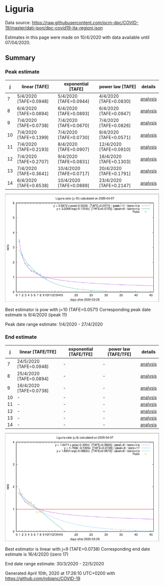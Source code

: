 # Liguria


Data source: https://raw.githubusercontent.com/pcm-dpc/COVID-19/master/dati-json/dpc-covid19-ita-regioni.json

Estimates in this page were made on 10/4/2020 with data available until 07/04/2020.


## Summary 

### Peak estimate 
|j|linear [TAFE]|exponential [TAFE]|power law [TAFE]|details|
|---|----|-----------|---------|-------|
|7|5/4/2020 [TAFE=0.0948]|5/4/2020 [TAFE=0.0944]|4/4/2020 [TAFE=0.0830]|[analysis](COVID-19_liguria_j7_2020-04-07.md)|
|8|6/4/2020 [TAFE=0.0894]|6/4/2020 [TAFE=0.0893]|6/4/2020 [TAFE=0.0947]|[analysis](COVID-19_liguria_j8_2020-04-07.md)|
|9|7/4/2020 [TAFE=0.0738]|7/4/2020 [TAFE=0.0670]|7/4/2020 [TAFE=0.0826]|[analysis](COVID-19_liguria_j9_2020-04-07.md)|
|10|7/4/2020 [TAFE=0.1399]|7/4/2020 [TAFE=0.0730]|9/4/2020 [TAFE=0.0571]|[analysis](COVID-19_liguria_j10_2020-04-07.md)|
|11|7/4/2020 [TAFE=0.2193]|8/4/2020 [TAFE=0.0907]|12/4/2020 [TAFE=0.0910]|[analysis](COVID-19_liguria_j11_2020-04-07.md)|
|12|7/4/2020 [TAFE=0.2707]|9/4/2020 [TAFE=0.0831]|16/4/2020 [TAFE=0.1303]|[analysis](COVID-19_liguria_j12_2020-04-07.md)|
|13|7/4/2020 [TAFE=0.3641]|10/4/2020 [TAFE=0.0717]|20/4/2020 [TAFE=0.1791]|[analysis](COVID-19_liguria_j13_2020-04-07.md)|
|14|6/4/2020 [TAFE=0.6538]|10/4/2020 [TAFE=0.0889]|23/4/2020 [TAFE=0.2147]|[analysis](COVID-19_liguria_j14_2020-04-07.md)|

![best peak estimate](COVID-19_liguria_j10_2020-04-07.png)

Best estimator is pow with j=10 (TAFE=0.0571)
Corresponding peak date estimate is 9/4/2020 (ipeak 11)


Peak date range estimate: 1/4/2020 - 27/4/2020

### End estimate 
|j|linear [TAFE/TFE]|exponential [TAFE/TFE]|power law [TAFE/TFE]|details|
|---|----|-----------|---------|-------|
|7|24/5/2020 [TAFE=0.0948]|-|-|[analysis](COVID-19_liguria_j7_2020-04-07.md)|
|8|25/4/2020 [TAFE=0.0894]|-|-|[analysis](COVID-19_liguria_j8_2020-04-07.md)|
|9|16/4/2020 [TAFE=0.0738]|-|-|[analysis](COVID-19_liguria_j9_2020-04-07.md)|
|10|-|-|-|[analysis](COVID-19_liguria_j10_2020-04-07.md)|
|11|-|-|-|[analysis](COVID-19_liguria_j11_2020-04-07.md)|
|12|-|-|-|[analysis](COVID-19_liguria_j12_2020-04-07.md)|
|13|-|-|-|[analysis](COVID-19_liguria_j13_2020-04-07.md)|
|14|-|-|-|[analysis](COVID-19_liguria_j14_2020-04-07.md)|

![best zero estimate](COVID-19_liguria_j9_2020-04-07.png)

Best estimator is linear with j=9 (TAFE=0.0738)
Corresponding end date estimate is 16/4/2020 (izero 17)


End date range estimate: 30/3/2020 - 22/5/2020

Generated April 10th, 2020 at 17:26:10 UTC+0200 with https://github.com/robianc/COVID-19
